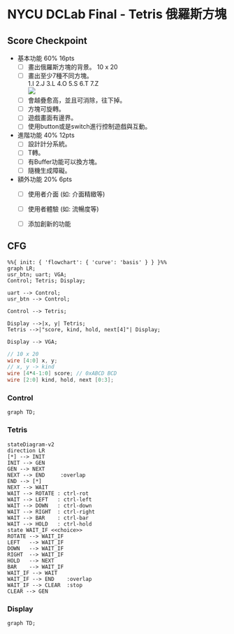 # NYCU DCLab Final - Tetris 俄羅斯方塊

## Score Checkpoint

- 基本功能 60% 16pts
    - [ ] 畫出俄羅斯方塊的背景。 10 x 20
    - [ ] 畫出至少7種不同方塊。  
      1.I 2.J 3.L 4.O 5.S 6.T 7.Z  
      ![](https://learnopencv.com/wp-content/uploads/2020/11/tetris-pieces.png)
    - [ ] 會越疊愈高，並且可消除，往下掉。
    - [ ] 方塊可旋轉。
    - [ ] 遊戲畫面有邊界。
    - [ ] 使用button或是switch進行控制遊戲與互動。
- 進階功能 40% 12pts
    - [ ] 設計計分系統。
    - [ ] T轉。
    - [ ] 有Buffer功能可以換方塊。
    - [ ] 隨機生成障礙。
- 額外功能 20% 6pts
    - [ ] 使用者介面 (如: 介面精緻等)
    - [ ] 使用者體驗 (如: 流暢度等)
    - [ ] 添加創新的功能


## CFG

```mermaid
%%{ init: { 'flowchart': { 'curve': 'basis' } } }%%
graph LR;
usr_btn; uart; VGA;
Control; Tetris; Display;

uart --> Control;
usr_btn --> Control;

Control --> Tetris;

Display -->|x, y| Tetris;
Tetris -->|"score, kind, hold, next[4]"| Display;

Display --> VGA;
```

```verilog
// 10 x 20
wire [4:0] x, y;
// x, y -> kind
wire [4*4-1:0] score; // 0xABCD BCD
wire [2:0] kind, hold, next [0:3];
```

### Control

```mermaid
graph TD;
```

### Tetris

```mermaid
stateDiagram-v2
direction LR
[*] --> INIT
INIT --> GEN
GEN --> NEXT
NEXT --> END     :overlap
END --> [*]
NEXT --> WAIT
WAIT --> ROTATE : ctrl-rot
WAIT --> LEFT   : ctrl-left
WAIT --> DOWN   : ctrl-down
WAIT --> RIGHT  : ctrl-right
WAIT --> BAR    : ctrl-bar
WAIT --> HOLD   : ctrl-hold
state WAIT_IF <<choice>>
ROTATE --> WAIT_IF
LEFT   --> WAIT_IF
DOWN   --> WAIT_IF
RIGHT  --> WAIT_IF
HOLD   --> NEXT
BAR    --> WAIT_IF
WAIT_IF --> WAIT
WAIT_IF --> END    :overlap
WAIT_IF --> CLEAR  :stop
CLEAR --> GEN
```

### Display

```mermaid
graph TD;
```
